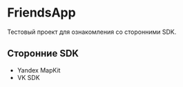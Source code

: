 # FriendsApp
Тестовый проект для ознакомления со сторонними SDK.


## Сторонние SDK
* Yandex MapKit
* VK SDK
